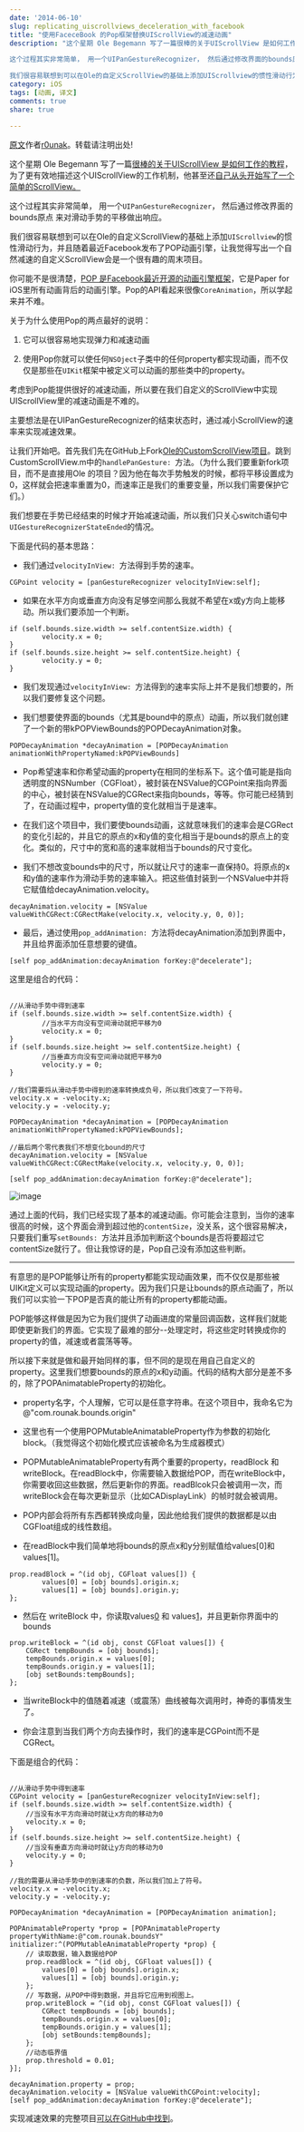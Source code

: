 ```yaml
---
date: '2014-06-10'
slug: replicating_uiscrollviews_deceleration_with_facebook
title: "使用FaceceBook 的Pop框架替换UIScrollView的减速动画"
description: "这个星期 Ole Begemann 写了一篇很棒的关于UIScrollView 是如何工作的教程，为了更有效地描述这个UIScrollView的工作机制，他甚至还自己从头开始写了一个简单的ScrollView。

这个过程其实非常简单， 用一个UIPanGestureRecognizer， 然后通过修改界面的bounds原点 来对滑动手势的平移做出响应。

我们很容易联想到可以在Ole的自定义ScrollView的基础上添加UIScrollview的惯性滑动行为，并且随着最近Facebook发布了POP动画引擎，让我觉得写出一个自然减速的自定义ScrollView会是一个很有趣的周末项目。"  
category: iOS
tags: [动画, 译文]
comments: true 
share: true

---
```


[原文](http://iosdevtips.co/post/84571595353/replicating-uiscrollviews-deceleration-with-facebook?utm_campaign=iOS_Dev_Weekly_Issue_145&utm_medium=email&utm_source=iOS%2BDev%2BWeekly)作者[r0unak](https://twitter.com/r0unak)。转载请注明出处!

这个星期 Ole Begemann 写了一篇[很棒的关于UIScrollView 是如何工作的教程](http://oleb.net/blog/2014/04/understanding-uiscrollview/)，为了更有效地描述这个UIScrollView的工作机制，他甚至还[自己从头开始写了一个简单的ScrollView。](https://github.com/ole/CustomScrollView)

这个过程其实非常简单， 用一个`UIPanGestureRecognizer`， 然后通过修改界面的bounds原点 来对滑动手势的平移做出响应。

我们很容易联想到可以在Ole的自定义ScrollView的基础上添加`UIScrollview`的惯性滑动行为，并且随着最近Facebook发布了POP动画引擎，让我觉得写出一个自然减速的自定义ScrollView会是一个很有趣的周末项目。

你可能不是很清楚，[POP 是Facebook最近开源的动画引擎框架](http://iosdevtips.co/post/84160910513/exploring-facebook-pop)，它是Paper for iOS里所有动画背后的动画引擎。Pop的API看起来很像`CoreAnimation`，所以学起来并不难。

关于为什么使用Pop的两点最好的说明：

1. 它可以很容易地实现弹力和减速动画

2. 使用Pop你就可以使任何`NSOject`子类中的任何property都实现动画，而不仅仅是那些在`UIKit`框架中被定义可以动画的那些类中的property。

考虑到Pop能提供很好的减速动画，所以要在我们自定义的ScrollView中实现UIScrollView里的减速动画是不难的。

主要想法是在UIPanGestureRecognizer的结束状态时，通过减小ScrollView的速率来实现减速效果。

让我们开始吧。首先我们先在GitHub上Fork[Ole的CustomScrollView项目](https://github.com/rounak/CustomScrollView)。跳到CustomScrollView.m中的`handlePanGesture: `方法。（为什么我们要重新fork项目，而不是直接用Ole 的项目？因为他在每次手势触发的时候，都将平移设置成为0，这样就会把速率重置为0，而速率正是我们的重要变量，所以我们需要保护它们。）

我们想要在手势已经结束的时候才开始减速动画，所以我们只关心switch语句中`UIGestureRecognizerStateEnded`的情况。

下面是代码的基本思路：

- 我们通过`velocityInView: `方法得到手势的速率。

```objc
CGPoint velocity = [panGestureRecognizer velocityInView:self];
```

- 如果在水平方向或垂直方向没有足够空间那么我就不希望在x或y方向上能移动。所以我们要添加一个判断。

```objc
if (self.bounds.size.width >= self.contentSize.width) {
	    velocity.x = 0;
}
if (self.bounds.size.height >= self.contentSize.height) {
	    velocity.y = 0;
}
```

- 我们发现通过`velocityInView: `方法得到的速率实际上并不是我们想要的，所以我们要修复这个问题。

- 我们想要使界面的bounds（尤其是bound中的原点）动画，所以我们就创建了一个新的带kPOPViewBounds的POPDecayAnimation对象。

```objc
POPDecayAnimation *decayAnimation = [POPDecayAnimation animationWithPropertyNamed:kPOPViewBounds]
```
 
- Pop希望速率和你希望动画的property在相同的坐标系下。这个值可能是指向透明度的NSNumber（CGFloat），被封装在NSValue的CGPoint来指向界面的中心，被封装在NSValue的CGRect来指向bounds，等等。你可能已经猜到了，在动画过程中，property值的变化就相当于是速率。

- 在我们这个项目中，我们要使bounds动画，这就意味我们的速率会是CGRect的变化引起的，并且它的原点的x和y值的变化相当于是bounds的原点上的变化。类似的，尺寸中的宽和高的速率就相当于bounds的尺寸变化。

- 我们不想改变bounds中的尺寸，所以就让尺寸的速率一直保持0。将原点的x和y值的速率作为滑动手势的速率输入。把这些值封装到一个NSValue中并将它赋值给decayAnimation.velocity。

```objc
decayAnimation.velocity = [NSValue valueWithCGRect:CGRectMake(velocity.x, velocity.y, 0, 0)];
```

- 最后，通过使用`pop_addAnimation: `方法将decayAnimation添加到界面中，并且给界面添加任意想要的键值。

```objc
[self pop_addAnimation:decayAnimation forKey:@"decelerate"];
```

这里是组合的代码：

```objc

//从滑动手势中得到速率
if (self.bounds.size.width >= self.contentSize.width) {
	    //当水平方向没有空间滑动就把平移为0
	    velocity.x = 0; 
}
if (self.bounds.size.height >= self.contentSize.height) {
	    //当垂直方向没有空间滑动就把平移为0
	    velocity.y = 0; 
}
 
//我们需要将从滑动手势中得到的速率转换成负号，所以我们改变了一下符号。
velocity.x = -velocity.x;
velocity.y = -velocity.y;
 
POPDecayAnimation *decayAnimation = [POPDecayAnimation animationWithPropertyNamed:kPOPViewBounds];
 
//最后两个零代表我们不想变化bound的尺寸
decayAnimation.velocity = [NSValue valueWithCGRect:CGRectMake(velocity.x, velocity.y, 0, 0)];
 
[self pop_addAnimation:decayAnimation forKey:@"decelerate"];
```

![image](http://media.tumblr.com/185a108dfa8a706c90985b18198bd39c/tumblr_inline_n4z4hwnQiv1qh9cw7.gif)

通过上面的代码，我们已经实现了基本的减速动画。你可能会注意到，当你的速率很高的时候，这个界面会滑到超过他的`contentSize`，没关系，这个很容易解决，只要我们重写`setBounds: `方法并且添加判断这个bounds是否将要超过它contentSize就行了。但让我惊讶的是，Pop自己没有添加这些判断。

-----

有意思的是POP能够让所有的property都能实现动画效果，而不仅仅是那些被UIKit定义可以实现动画的property。因为我们只是让bounds的原点动画了，所以我们可以实验一下POP是否真的能让所有的property都能动画。

POP能够这样做是因为它为我们提供了动画进度的常量回调函数，这样我们就能即使更新我们的界面。它实现了最难的部分--处理定时，将这些定时转换成你的property的值，减速或者震荡等等。

所以接下来就是做和最开始同样的事，但不同的是现在用自己自定义的property。这里我们想要bounds的原点的x和y动画。代码的结构大部分是差不多的，除了POPAnimatableProperty的初始化。

- property名字，个人理解，它可以是任意字符串。在这个项目中，我命名它为@"com.rounak.bounds.origin"

- 这里也有一个使用POPMutableAnimatableProperty作为参数的初始化block。（我觉得这个初始化模式应该被命名为生成器模式）

- POPMutableAnimatableProperty有两个重要的property，readBlock 和 writeBlock。在readBlock中，你需要输入数据给POP，而在writeBlock中，你需要收回这些数据，然后更新你的界面。readBlcok只会被调用一次，而writeBlock会在每次更新显示（比如CADisplayLink）的帧时就会被调用。

- POP内部会将所有东西都转换成向量，因此他给我们提供的数据都是以由CGFloat组成的线性数组。

- 在readBlock中我们简单地将bounds的原点x和y分别赋值给values[0]和values[1]。

```objc
prop.readBlock = ^(id obj, CGFloat values[]) {
	    values[0] = [obj bounds].origin.x;
        values[1] = [obj bounds].origin.y;
};
```

- 然后在 writeBlock 中，你读取values[0](bounds.origin.x) 和 values[1](bounds.origin.y)，并且更新你界面中的bounds

```objc
prop.writeBlock = ^(id obj, const CGFloat values[]) {
    CGRect tempBounds = [obj bounds];
    tempBounds.origin.x = values[0];
    tempBounds.origin.y = values[1];
    [obj setBounds:tempBounds];
};
```

- 当writeBlock中的值随着减速（或震荡）曲线被每次调用时，神奇的事情发生了。

- 你会注意到当我们两个方向去操作时，我们的速率是CGPoint而不是CGRect。

下面是组合的代码：

```objc

//从滑动手势中得到速率
CGPoint velocity = [panGestureRecognizer velocityInView:self];
if (self.bounds.size.width >= self.contentSize.width) {
    //当没有水平方向滑动时就让x方向的移动为0
    velocity.x = 0;
}
if (self.bounds.size.height >= self.contentSize.height) {
    //当没有垂直方向滑动时就让y方向的移动为0
    velocity.y = 0;
}
 
//我的需要从滑动手势中的到速率的负数，所以我们加上了符号。
velocity.x = -velocity.x;
velocity.y = -velocity.y;
 
POPDecayAnimation *decayAnimation = [POPDecayAnimation animation];
 
POPAnimatableProperty *prop = [POPAnimatableProperty propertyWithName:@"com.rounak.boundsY" initializer:^(POPMutableAnimatableProperty *prop) {
    // 读取数据，输入数据给POP
    prop.readBlock = ^(id obj, CGFloat values[]) {
        values[0] = [obj bounds].origin.x;
        values[1] = [obj bounds].origin.y;
    };
    // 写数据，从POP中得到数据，并且将它应用到视图上。
    prop.writeBlock = ^(id obj, const CGFloat values[]) {
        CGRect tempBounds = [obj bounds];
        tempBounds.origin.x = values[0];
        tempBounds.origin.y = values[1];
        [obj setBounds:tempBounds];
    };
    //动态临界值
    prop.threshold = 0.01;
}];
 
decayAnimation.property = prop;
decayAnimation.velocity = [NSValue valueWithCGPoint:velocity];
[self pop_addAnimation:decayAnimation forKey:@"decelerate"];

```

实现减速效果的完整项目[可以在GitHub中找到](https://github.com/rounak/CustomScrollView/tree/custom-scroll-with-pop)。